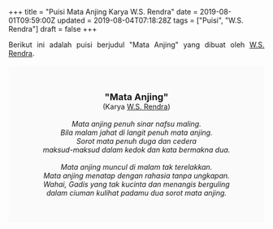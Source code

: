 +++
title = "Puisi Mata Anjing Karya W.S. Rendra"
date = 2019-08-01T09:59:00Z
updated = 2019-08-04T07:18:28Z
tags = ["Puisi", "W.S. Rendra"]
draft = false
+++

<div dir="ltr" style="text-align: left;" trbidi="on"><div style="text-align: justify;">Berikut ini adalah puisi berjudul "Mata Anjing" yang dibuat oleh <a href="https://ensiklopedia.kemdikbud.go.id/sastra/artikel/Rendra" target="_blank">W.S. Rendra</a>. </div><br /><div style="background: #FAFAFA; font-size: 14px; height: auto; margin: 0 auto; padding: 50px; text-align: center; width: auto;"><span style="font-size: 18px;"><b>"Mata Anjing"</b></span><br />(Karya <a href="https://www.sekata.web.id/tags/w.s.-rendra" target="_blank">W.S. Rendra</a>) <br /><br /><i>Mata anjing penuh sinar nafsu maling.<br />Bila malam jahat di langit penuh mata anjing.<br />Sorot mata penuh duga dan cedera<br />maksud-maksud dalam kedok dan kata bermakna dua.<br /><br />Mata anjing muncul di malam tak terelakkan.<br />Mata anjing menatap dengan rahasia tanpa ungkapan.<br />Wahai, Gadis yang tak kucinta dan menangis berguling<br />dalam ciuman kulihat padamu dua sorot mata anjing.</i> </div></div>
